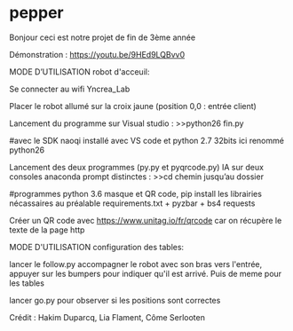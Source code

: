 # pepper
Bonjour  ceci est notre projet de fin de 3ème année


 Démonstration :  https://youtu.be/9HEd9LQBvv0

 

 

MODE D’UTILISATION robot d'acceuil:

Se connecter au wifi Yncrea_Lab

Placer le robot allumé sur la croix jaune (position 0,0 : entrée client)

Lancement du programme sur Visual studio : >>python26 fin.py 

#avec le SDK naoqi installé avec VS code et python 2.7 32bits ici renommé python26 

Lancement des deux programmes (py.py et pyqrcode.py) IA sur deux consoles anaconda prompt distinctes : >>cd chemin jusqu’au dossier  

#programmes python 3.6 masque et QR code, pip install les librairies nécassaires au préalable requirements.txt + pyzbar + bs4 requests  

Créer un QR code avec https://www.unitag.io/fr/qrcode car on récupère le texte de la page http 




MODE D'UTILISATION configuration des tables:

lancer le follow.py accompagner le robot avec son bras vers l'entrée,
appuyer sur les bumpers pour indiquer qu'il est arrivé. 
Puis de meme pour les tables

lancer go.py pour observer si les positions sont correctes


 
Crédit : Hakim Duparcq, Lia Flament, Côme Serlooten
